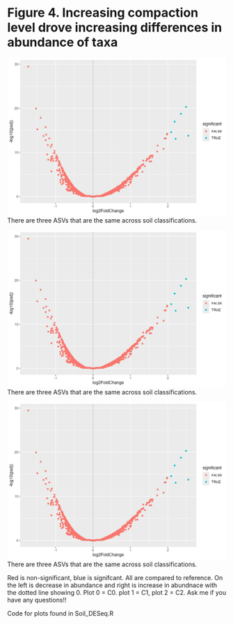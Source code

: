 # Figure 4. Increasing compaction level drove increasing differences in abundance of taxa

![Figure 1](https://github.com/cynthiaachung/micb575-team3/blob/main/R/Differential%20Abundance/vol_plot0.png)
There are three ASVs that are the same across soil classifications.

![Figure 2](https://github.com/cynthiaachung/micb575-team3/blob/main/R/Differential%20Abundance/vol_plot0.png)
There are three ASVs that are the same across soil classifications.

![Figure 3](https://github.com/cynthiaachung/micb575-team3/blob/main/R/Differential%20Abundance/vol_plot0.png)
There are three ASVs that are the same across soil classifications.

Red is non-significant, blue is signifcant. All are compared to reference. On the left is decrease in abundance and right is increase in abundnace with the dotted line showing 0. Plot 0 = C0. plot 1 = C1, plot 2 = C2. Ask me if you have any questions!! 

Code for plots found in Soil_DESeq.R
